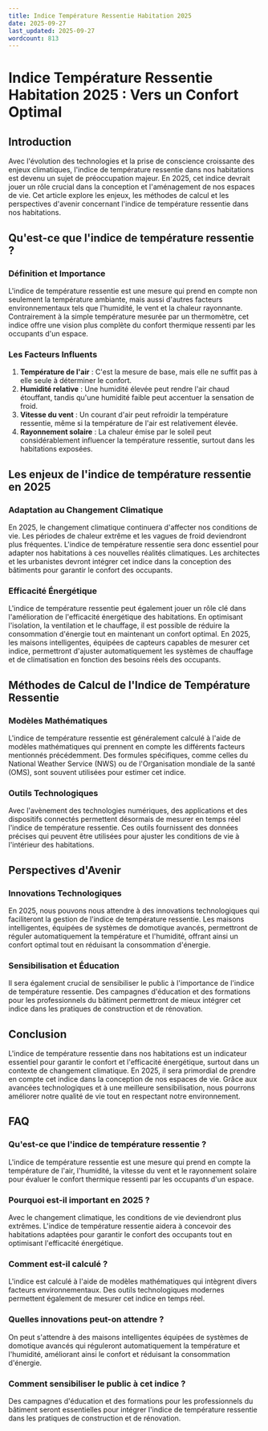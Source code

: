 ```yaml
---
title: Indice Température Ressentie Habitation 2025
date: 2025-09-27
last_updated: 2025-09-27
wordcount: 813
---
```


# Indice Température Ressentie Habitation 2025 : Vers un Confort Optimal

## Introduction

Avec l'évolution des technologies et la prise de conscience croissante des enjeux climatiques, l'indice de température ressentie dans nos habitations est devenu un sujet de préoccupation majeur. En 2025, cet indice devrait jouer un rôle crucial dans la conception et l'aménagement de nos espaces de vie. Cet article explore les enjeux, les méthodes de calcul et les perspectives d'avenir concernant l'indice de température ressentie dans nos habitations.

## Qu'est-ce que l'indice de température ressentie ?

### Définition et Importance

L'indice de température ressentie est une mesure qui prend en compte non seulement la température ambiante, mais aussi d'autres facteurs environnementaux tels que l'humidité, le vent et la chaleur rayonnante. Contrairement à la simple température mesurée par un thermomètre, cet indice offre une vision plus complète du confort thermique ressenti par les occupants d'un espace.

### Les Facteurs Influents

1. **Température de l'air** : C'est la mesure de base, mais elle ne suffit pas à elle seule à déterminer le confort.
2. **Humidité relative** : Une humidité élevée peut rendre l'air chaud étouffant, tandis qu'une humidité faible peut accentuer la sensation de froid.
3. **Vitesse du vent** : Un courant d'air peut refroidir la température ressentie, même si la température de l'air est relativement élevée.
4. **Rayonnement solaire** : La chaleur émise par le soleil peut considérablement influencer la température ressentie, surtout dans les habitations exposées.

## Les enjeux de l'indice de température ressentie en 2025

### Adaptation au Changement Climatique

En 2025, le changement climatique continuera d'affecter nos conditions de vie. Les périodes de chaleur extrême et les vagues de froid deviendront plus fréquentes. L'indice de température ressentie sera donc essentiel pour adapter nos habitations à ces nouvelles réalités climatiques. Les architectes et les urbanistes devront intégrer cet indice dans la conception des bâtiments pour garantir le confort des occupants.

### Efficacité Énergétique

L'indice de température ressentie peut également jouer un rôle clé dans l'amélioration de l'efficacité énergétique des habitations. En optimisant l'isolation, la ventilation et le chauffage, il est possible de réduire la consommation d'énergie tout en maintenant un confort optimal. En 2025, les maisons intelligentes, équipées de capteurs capables de mesurer cet indice, permettront d'ajuster automatiquement les systèmes de chauffage et de climatisation en fonction des besoins réels des occupants.

## Méthodes de Calcul de l'Indice de Température Ressentie

### Modèles Mathématiques

L'indice de température ressentie est généralement calculé à l'aide de modèles mathématiques qui prennent en compte les différents facteurs mentionnés précédemment. Des formules spécifiques, comme celles du National Weather Service (NWS) ou de l'Organisation mondiale de la santé (OMS), sont souvent utilisées pour estimer cet indice.

### Outils Technologiques

Avec l'avènement des technologies numériques, des applications et des dispositifs connectés permettent désormais de mesurer en temps réel l'indice de température ressentie. Ces outils fournissent des données précises qui peuvent être utilisées pour ajuster les conditions de vie à l'intérieur des habitations.

## Perspectives d'Avenir

### Innovations Technologiques

En 2025, nous pouvons nous attendre à des innovations technologiques qui faciliteront la gestion de l'indice de température ressentie. Les maisons intelligentes, équipées de systèmes de domotique avancés, permettront de réguler automatiquement la température et l'humidité, offrant ainsi un confort optimal tout en réduisant la consommation d'énergie.

### Sensibilisation et Éducation

Il sera également crucial de sensibiliser le public à l'importance de l'indice de température ressentie. Des campagnes d'éducation et des formations pour les professionnels du bâtiment permettront de mieux intégrer cet indice dans les pratiques de construction et de rénovation.

## Conclusion

L'indice de température ressentie dans nos habitations est un indicateur essentiel pour garantir le confort et l'efficacité énergétique, surtout dans un contexte de changement climatique. En 2025, il sera primordial de prendre en compte cet indice dans la conception de nos espaces de vie. Grâce aux avancées technologiques et à une meilleure sensibilisation, nous pourrons améliorer notre qualité de vie tout en respectant notre environnement.

## FAQ

### Qu'est-ce que l'indice de température ressentie ?

L'indice de température ressentie est une mesure qui prend en compte la température de l'air, l'humidité, la vitesse du vent et le rayonnement solaire pour évaluer le confort thermique ressenti par les occupants d'un espace.

### Pourquoi est-il important en 2025 ?

Avec le changement climatique, les conditions de vie deviendront plus extrêmes. L'indice de température ressentie aidera à concevoir des habitations adaptées pour garantir le confort des occupants tout en optimisant l'efficacité énergétique.

### Comment est-il calculé ?

L'indice est calculé à l'aide de modèles mathématiques qui intègrent divers facteurs environnementaux. Des outils technologiques modernes permettent également de mesurer cet indice en temps réel.

### Quelles innovations peut-on attendre ?

On peut s'attendre à des maisons intelligentes équipées de systèmes de domotique avancés qui réguleront automatiquement la température et l'humidité, améliorant ainsi le confort et réduisant la consommation d'énergie.

### Comment sensibiliser le public à cet indice ?

Des campagnes d'éducation et des formations pour les professionnels du bâtiment seront essentielles pour intégrer l'indice de température ressentie dans les pratiques de construction et de rénovation.